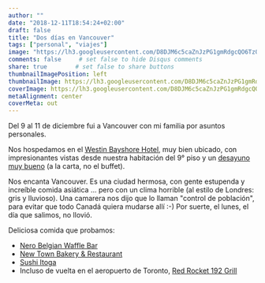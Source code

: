 ```yaml
---
author: ""
date: "2018-12-11T18:54:24+02:00"
draft: false
title: "Dos días en Vancouver"
tags: ["personal", "viajes"]
image: "https://lh3.googleusercontent.com/D8DJM6c5caZnJzPG1gmRdgcQO6TzOa-m3K3gqxLp3lL8oY-YaRDPBIqEhsgh4gWthWuwC1CosEBkOzgk0OQSva9cx0njMvuenjeH2nA5E04oeg683B_lLrfXqwOr6RYe9PkoBDQ7fkw=w1920-h1080"
comments: false     # set false to hide Disqus comments
share: true        # set false to share buttons
thumbnailImagePosition: left
thumbnailImage: https://lh3.googleusercontent.com/D8DJM6c5caZnJzPG1gmRdgcQO6TzOa-m3K3gqxLp3lL8oY-YaRDPBIqEhsgh4gWthWuwC1CosEBkOzgk0OQSva9cx0njMvuenjeH2nA5E04oeg683B_lLrfXqwOr6RYe9PkoBDQ7fkw=w1920-h1080
coverImage: https://lh3.googleusercontent.com/D8DJM6c5caZnJzPG1gmRdgcQO6TzOa-m3K3gqxLp3lL8oY-YaRDPBIqEhsgh4gWthWuwC1CosEBkOzgk0OQSva9cx0njMvuenjeH2nA5E04oeg683B_lLrfXqwOr6RYe9PkoBDQ7fkw=w1920-h1080
metaAlignment: center
coverMeta: out
---
```


Del 9 al 11 de diciembre fui a Vancouver con mi familia por asuntos personales.

<!--more-->

Nos hospedamos en el [Westin Bayshore Hotel](https://www.marriott.com/hotels/travel/yvrwi-the-westin-bayshore-vancouver/), muy bien ubicado, con impresionantes vistas desde nuestra habitación del 9° piso y un [desayuno muy bueno](https://h2restaurant.com/) (a la carta, no el buffet).

Nos encanta Vancouver. Es una ciudad hermosa, con gente estupenda y increíble comida asiática ... pero con un clima horrible (al estilo de Londres: gris y lluvioso). Una camarera nos dijo que lo llaman "control de población", para evitar que todo Canadá quiera mudarse allí :-)
Por suerte, el lunes, el día que salimos, no llovió.

Deliciosa comida que probamos:
- [Nero Belgian Waffle Bar](http://www.nerowafflebar.com/)
- [New Town Bakery & Restaurant](http://newtownbakery.ca/)
- [Sushi Itoga](https://www.itoga.com/)
- Incluso de vuelta en el aeropuerto de Toronto, [Red Rocket 192 Grill](https://www.torontopearson.com/Components/Templates/Retailer.aspx?retailerid=3233#)

<script src="https://cdn.jsdelivr.net/npm/publicalbum@latest/dist/pa-embed-player.min.js" async></script>
<div class="pa-embed-player" style="width:100%; height:480px; display:none;"
  data-link="https://photos.app.goo.gl/DkTMkrUBSH6WFiGG6"
  data-title="48 new photos by Jorge Cortell">
  <img data-src="https://lh3.googleusercontent.com/_G8djbRp75Iby1dzvyNsYmZZU9_-mFl0dgdAu0_0yDFfrp7b84g4fc-SD-wwcIsEEHAbF0jJxTHiQxt0h7SD5tndUwRTJ4wgKtQqwsmuZMWs_qfFGzS3sVpYjxaKMon7JnTvI3s5Pos=w1920-h1080" src="" alt="" />
  <img data-src="https://lh3.googleusercontent.com/JfZnJxDhC5QZWc8nzcENrddDRp2FDSCjcQ5xEQr3z3ZAA_bhzVW2edr2myGrAQ7tewxNL7AtLUod9w9F0OKzO2wFIr2xKcqZ-SpFoU_taC-g-_5HkEkre0zw3Ale8G-69BsO_nnQ8wU=w1920-h1080" src="" alt="" />
  <img data-src="https://lh3.googleusercontent.com/Qd7oA5beYOQUEksq4eiy-BXBGB9O85-62Gaz6O8l3NshtK6SHdJ_7ggdau6navg8gQhjo67LVmaxiJLB6r3Hs5VVTVktSaEDo2xiS5Ht_PVj4wm13HCz81ht1zkSfwjeNEgozHf-JLc=w1920-h1080" src="" alt="" />
  <img data-src="https://lh3.googleusercontent.com/5AO7wGGkTdPiEsbJfiHUaV_QfWUPZXxsGmmlFFx1jfpew3U_c_qMkd14KiiuEVfeEpdEAryZ6HUXqN0SnTbyeIW-7cOaU9fFmU261PfWu5sjlLFVsH4EVzEaUpbIH1coIvOcdHInJB0=w1920-h1080" src="" alt="" />
  <img data-src="https://lh3.googleusercontent.com/sO6F0caI3LfSne6VPZd8hDPDhBYA_FqFTwIfHQ7vZAjFvmj4TRXhTF817JM14dfFMZpkhho8D4bz2WiWuWgq8qkzCYSwggfdYFHblcXuFS308SunefnHirlwPYnqRfZ1EaCXvuiFnKE=w1920-h1080" src="" alt="" />
  <img data-src="https://lh3.googleusercontent.com/eVrIsFqjjBrY9dw_ESL76WFIe3XQuilqaZvFOlKPUELb21clFkxQZHvXtqIVyEJM4YRtTQjGktE06m6WMynAAsdbK68lAO2byKDHG_LpgDf8ORfyCd_5WFDi8KEoWYuBi32p7Se-j8c=w1920-h1080" src="" alt="" />
  <img data-src="https://lh3.googleusercontent.com/9XoZJjPV4rRTVLs4MBfc15iZjxD7xS8j0HKGkwuU4JNWrHKdYXDjQglOdjjcqbJxVQJzLwx-N7cY9wx8ny7TxquKCZ5RPocb5nIcJqgJqvb62W_A0KUCMKt7IgONEoCIHMCkuZm3feg=w1920-h1080" src="" alt="" />
  <img data-src="https://lh3.googleusercontent.com/7qzZhm_4BM970svg57vp6YL-iT4ytszbcVF_yL9o7qlaWA_EBYRwK022LMeMxzi45B7IYYAYT4tGqISGmByi2H5a9hByT0uQR7g-83RdD77_yb1Hscxg8V8MTPsdD6V82jqZH_Mv0rI=w1920-h1080" src="" alt="" />
  <img data-src="https://lh3.googleusercontent.com/aD9eiUKVEhp_z291nqkA978F63VO2QonoiLURPsH-LvNXqg3I_UhxXGkTR7EMIqUM6PNgERvNggFW5QU-ixRRXgU36XIg9CTy0B11S4DQeu5LQWs-hyu9a8j7Zzs5-qSXfJg2zdFy2A=w1920-h1080" src="" alt="" />
  <img data-src="https://lh3.googleusercontent.com/YoJUTl2JZbre0dkuVg_pxDNOYprAIHL3iB6yapfHu9SgPF9YvJDvsdtkr7CyiRHUm5sdTwuYnHPmFCOBIwystS52-v9FHQRMIjozZYYk5ph5T6BoYF73W5WBGuQMf9VE61kR6dP64AE=w1920-h1080" src="" alt="" />
  <img data-src="https://lh3.googleusercontent.com/iepQjkS-93Je3hrpld0ZI04DalhlAoyg4-214C8ljsn33bOY_Oi1sZH06jRlY3ubLF9KxLzdrtmeImMwZhjc2evbBWGbGvLFTNgNK1Mcyw05-bAp50oVQHfurcuCx9Jxx-Wfqt0JWTg=w1920-h1080" src="" alt="" />
  <img data-src="https://lh3.googleusercontent.com/I3EbALhlFfSdMHPRgHLSvNG5Gb3wKmFQBpEIsVvkNuiFDEiYCs4BSAQF5sqOb69xzZjXhjx1kNB7qSun7RDh4PTkv99bFcs8JE_XxDBraA3FEBGgZUk6c2aSzlGES3j5uMflXV7Vy-4=w1920-h1080" src="" alt="" />
  <img data-src="https://lh3.googleusercontent.com/8BYPVZ4IfpGgz4_FNEZZedP98FrMpdkFLUtl5hXjvsW9dg1-uLZ3wCq4sGJlxNahpRx4d7atjUZgy5J0PU1YgpG9cibdnqJMUnDLq5W6tBmtxdvFcvYJXMMEB4n-TYZp-rUfxgJ0I9E=w1920-h1080" src="" alt="" />
  <img data-src="https://lh3.googleusercontent.com/tTa0EBBeY3uMPHYYHtRK1DdVGy2MHakfTuGomVNhYt2vd4bSapiCWuJRBE4uQfx_8gS8JvJskQ3xOlU4U2IdoJ0XWy-Zyo4gq_ZcxjGZCG_PiCfcHY_qhNplA2tyK-Y2k8_swCj6bOY=w1920-h1080" src="" alt="" />
  <img data-src="https://lh3.googleusercontent.com/_fXXnSD37iDf6iMfQ806X9DOEYw66C0a8tQX9F6lgM6NixJu2Mtp6gRWcp8pQdqusF3A66u6RBaUSn8MnjW6TxFogYduxEqMSl-xdLpMBh7Gg9vBjwfJMTP6fVw7zR38KB5PDiG3gPQ=w1920-h1080" src="" alt="" />
  <img data-src="https://lh3.googleusercontent.com/k67Q-8T1Zr3Mh12SINLwZOizQrMjJH4LIqcIilCM9Ixoa0jPsD6dnzvQ2XYFziCE3--_U2GCboEVu3kYd1QZ35X9_a4gB7YVmmxpCVS-JNeRyp8YN7kve03FVe0ofNl3CEnvkQuEbQw=w1920-h1080" src="" alt="" />
  <img data-src="https://lh3.googleusercontent.com/dmrj1mj6QYHZFkyBXDdZZM6GvO4XWkGAf_NDjyxkVLrkj55Qpxi_aEd00Wzh8gyUgJM7zjn6k7YenzcplVown90oeL5iKX4yQiJdqjePFKJ7N5Fd4iWnlgrSsX-MuhwzIjjmb8WyLJE=w1920-h1080" src="" alt="" />
  <img data-src="https://lh3.googleusercontent.com/Ts_ZSfj_9ySKi9hMViRGlVRIS5-rHRUiHJyjoqeYO8Nj-4Vf6P4puCB50npz0LVbyBjk_gg3lkFqEFGd87q0esMvlhMeSpBb49iiTo28bAQpNTLptrhZo7wgrN1n2lHcK2tsZEmzvWo=w1920-h1080" src="" alt="" />
  <img data-src="https://lh3.googleusercontent.com/VrbtFpd9zTnaaDBeFrzv9WK_3CTOxlkdxXl_rrDd77c2b0IgqjHghGH78g62zpWbgHGMnVMmsyPBcNzq45kx83pQqUK_TppvnNlzkKbxE1UI8yg7gqUAhii9dZGaoZnndBh5hqttnRQ=w1920-h1080" src="" alt="" />
  <img data-src="https://lh3.googleusercontent.com/xzHpqQFFfsVLaVtNo80xQc0btycx4xiLaVyFjk181mPV_Cxyz7Fs8QmHs-m5ygBrhEADPB4suUJJfozdK9CL_VSiLalok3MUKEq4jH8CaxmQcflAus4wfW9OglfdLVC-XvC6VwNaAn8=w1920-h1080" src="" alt="" />
  <img data-src="https://lh3.googleusercontent.com/cuxOKxA4QHomMgoEHg0QrtES2mFVxs3rVCjVQP2GQiou5XzVBTVWWnmCDFCVIN3qOXkf5FXHAzvVv6F86_O_6xpdQqky38nbHdHYbI9_qF4uraBZQl00uYiHHLA58Ra2VWnnhISiyhY=w1920-h1080" src="" alt="" />
  <img data-src="https://lh3.googleusercontent.com/CDBa_k0YDe4jDB-dBwB2Ywc0DNI4eDWd4I89NJ3peeu6hfnu2_e-gUFHEbwzxjxilVp2Q5hga2tLGNDGKgwJe2n0o0kY6OJ0Ts8oj55JzOcrm8axnU-2GYBZBGsNuCrtXmbL_fxJfDw=w1920-h1080" src="" alt="" />
  <img data-src="https://lh3.googleusercontent.com/ttTAt_yjdnZRlcQEKk3u4x4qa_1Aa77A3c-LyBDvqu0B-BsIwA9Q0K76DkGtUYG7f8FKkMTBTWGSOdVNxywcOyvKQ8nmRfzcivEtbloplEXvP35iLHvultpA-Ff2cU-XnXiGyj3Umf8=w1920-h1080" src="" alt="" />
  <img data-src="https://lh3.googleusercontent.com/FGV66g_4OMP_mFrAJtIMmIREHOifMyhiONBKPRbHyTyTONBQcJUhS7NGAe4jglh_qj1gYCcLhEO5WzU1o6MZt-JLEKIkreDwZK2XUE5wEFZkBok9TzNpHgmHcdVuyEHRA96eI_OJd7M=w1920-h1080" src="" alt="" />
  <img data-src="https://lh3.googleusercontent.com/t4p0IIn2WSVFdtF32fS3y4tgh6sOvinWSeK6Pj06UlAiGAYMQt2GrhrXA7bxWID4-XL0WooE3cluJvhQ7Inx3dsS_CP7CaFHWrKnkoy4wwUIoZwjLdyrnOI_Y8ZXroNBtRuGz1E8vSQ=w1920-h1080" src="" alt="" />
  <img data-src="https://lh3.googleusercontent.com/XnmlPzRWfTWhslnEymnYUSV3lWqR87JO8znqX7P4CxfDeSvC9xvAQlIyh62oi3adypDcZobxFTCVFMQKmIHXc2p2PMLykGvJP32LlrS_r9qKnLa9gGHKhEQsz7xKBKE74Jury0E53h4=w1920-h1080" src="" alt="" />
  <img data-src="https://lh3.googleusercontent.com/mNL5uuLQe2CTZd23DVFCxoy3CC8Sf0gpDeQL45F-M2MTdLSGUnMzy1g0YNVB5tVMDtXsMw_f7pRlwnW0dBtBNF83FtkogcnNrbE120bjovlwU5RDUpqlbUF-tUYYkDB4zAznjjNRc_c=w1920-h1080" src="" alt="" />
  <img data-src="https://lh3.googleusercontent.com/7bV9e90QR1veNhA2EaV1AkA5At2-wDmd2vEDqa15KVOga5SVMaJQuZObr3xPSy3-CwwUba3u9_AUwm7WD8msDU4PsFbpwLoIvYraOzEs0cgv1TUMqAWRfMcSPIFcVQPzn4cbT8asNh8=w1920-h1080" src="" alt="" />
  <img data-src="https://lh3.googleusercontent.com/Qr557fwaI9EaXe83roT5GHvLx8Bw3Iw0dquTLJXQT-zCDsqw0EUFVV35tNTAlcvWSASRrEWWqMoCrzY0eK7jnk_-CMZRvT6dhEWiUeys2tRVTAvrEDvDD9eEQZIW1_Tfs7DyISBoV-s=w1920-h1080" src="" alt="" />
  <img data-src="https://lh3.googleusercontent.com/oaVOUGePGwW498L1R93IvlkUmAn0On6YeEa4yalodyMOKpM4FmU0geC9wUlzEERJO6wWERpShTn6X2YdGaDr6U314YryVaCnZRrV_ikFW9_DZwPfp6z8TFSokShDe3ZIxD8zs3Y-EUw=w1920-h1080" src="" alt="" />
  <img data-src="https://lh3.googleusercontent.com/5Bcqz7u2b9lEakouvs0JdIuGUx054Fvpxr3oC5_W9rdOlMbGRziFAtwXjjI9bBNr0-XEHpEdLPmVc7Zzmw0fXQCetKhKBrfreOU52gqKyJ_3Ym9sVMrxFQRJj3aaQTmxQPn_3vHfUcU=w1920-h1080" src="" alt="" />
  <img data-src="https://lh3.googleusercontent.com/eM0exEKlqfbsLyFgWQxff83vbm6JiEfDSL5068Q__PmYrirnWoLmjeGiBApL0aueYRR1r4lrHmVOAau2yQ-OvcK1S2z9SeP0j42EuTK8vGwY3-zsghB0TgH0oxYHbBwKJ6zgsjYZPEE=w1920-h1080" src="" alt="" />
  <img data-src="https://lh3.googleusercontent.com/7mFUwp8MkMFR2Nm2YynAIXLnMttzIKXQoXVtfUZOXiMo7ATPmzmjVq6REjGGZAHMvrzPae10Il3EkcNQMC167pSwJ0V4tJtCVu1-rUco39C26WtSAgPU-mmwP73-G_tpWVE8WDF93Jc=w1920-h1080" src="" alt="" />
  <img data-src="https://lh3.googleusercontent.com/RS6jrh94XQWmQDZzSe1XkTpyjBl7w6HWx1PGC-AX3TbOgrXN5wc4_FSZ0Pw_nGTRLpLha_GJW60Dx6ks2-_2Cp5d3WZpGDCJkCrX97nrdlJlGYkQRqnkrZi6Ecl-WQkMdPC1-dVW9Mk=w1920-h1080" src="" alt="" />
  <img data-src="https://lh3.googleusercontent.com/Hx1jL_5vFNl-ST_sEXYJJ0Km332AhMgtjZH8tV5SdoLVBm8kD-h8rVEzI7mgkxk38Xy5DDQJmF0UfXxapY_3_-ugOUyA-WVq8-oMoEEubjKQZ1YJlOlSi-xcH4OVbDfNK-EDb5HuWeg=w1920-h1080" src="" alt="" />
  <img data-src="https://lh3.googleusercontent.com/UgZ6HkYSnzPpVDGMf12nv0w4lLfHNyWBqxEjZgvgp9lBv2tVRcrey9rBEZTdKWRqNtShAR0n8B2qRikPwxFadoXkssdXITvGgodo8IHC3Re2MFQrhrPn0OhJq8DK0N__RTB4nieISNs=w1920-h1080" src="" alt="" />
  <img data-src="https://lh3.googleusercontent.com/ZngaN3wwaLaWdFCGMZPIHx6rI_txTawn3ownmRvSbQA5b5Mvk9tie38fVBej8027nMPct6ybBDtuUDrZyH3qqC949EgU3RunFq3hzvCk-c8u9gBJkdsJm7RnvVWy03EW_bOadwPCaaU=w1920-h1080" src="" alt="" />
  <img data-src="https://lh3.googleusercontent.com/uw8MDmj47CW9HJBcW1lzoMwcB8hIbbxGCzSyN3oHVaNobs_tdUmS8Q6IfKyPYpOAqanLuzlASUFCwqPCyH4FHY0A5cihy42ybFrD5RggXeFKsBPXoKUa0_pYdMOlVf0Z9QlQM36X9PY=w1920-h1080" src="" alt="" />
  <img data-src="https://lh3.googleusercontent.com/PfRuGX3R80KFOirXDCbWE2lDYzTJq7vXJNaXyw88ftvi-7f2Y3i9wwCe8JzGjcVdsIwWyi80q94JMmMIdnES9AJ6GVHW3wSf7YAaAgngz6UQSVNwFJPfF-QyTlItZPCIRD40VGOCHlU=w1920-h1080" src="" alt="" />
  <img data-src="https://lh3.googleusercontent.com/WdxtGg8LtZmuY-qo7emMN5ZnK26gC1HTG19SaE6QSfJmAjgmKgmVwIECpPK5cOnOHJOppJCPYOldmEsMc6MIyxCTAAh4I9QLksUte_9FLdF5RQGCgRpApIQKW8AYGQKfz7rMivdJbcQ=w1920-h1080" src="" alt="" />
  <img data-src="https://lh3.googleusercontent.com/vHJ0iZumxO3_iFSz6tWmV1YPbQxraIFe8Y1vVeT6TTX98PHOyOHI2973XKu0BeZtJfI4WAHVnDi31fhKCpLMNz8hxNN6IgdAqBJulLC_4b2nghCEKoFw3aIYOUho-xxbLf6O8FfpDqc=w1920-h1080" src="" alt="" />
  <img data-src="https://lh3.googleusercontent.com/82zRExUqfLFeBnUCx234jGwktx_NeYnQdFURtRYB_MD0-r-k5QGef2cxm8y1au_NfjoodIzphYPFjbrb6PIaBnV2mrxbtAKPNVERjZUZ1yIDWGz_a4nCkss169j-k1MOqwlcamW8Lj4=w1920-h1080" src="" alt="" />
  <img data-src="https://lh3.googleusercontent.com/G7bkeEb73tEnxdhwnygH064TUAepNgRqAqNiZGT87ayBcSg1aPU9JjzX19h2wjeUADRUD2-6_ahFPZ1MP8aPPBjvOzQUf7RWq1rAuM9_YSlCJDhZKOYqdq_Ha7oDr1MPPXIX7TDWt50=w1920-h1080" src="" alt="" />
  <img data-src="https://lh3.googleusercontent.com/3fb0xHtdVrZ2GSsSQSR0nT5vuNtsSl-xsoxWl1jmZoUB44oDLmcNRx40NFVhKx-ns0zRDJSsyWlyYcewcNkhxq-JtOj1AA2spphDOaBGn_m7CWYqoip2LjF8M-VutKCOmDtqspusy70=w1920-h1080" src="" alt="" />
  <img data-src="https://lh3.googleusercontent.com/5vGNDqEuYYmV3urw0BmXyxPxdHFOvvoZtM9FW42CPsdZT7raIdr7CddKDritCOXc1hWL-Y8Ew_4SG85pibqCYBN7ONbU_kzK3sQEkpjdmgytE00RmnA4dY8GIBQSixFNSEgYl_2bt0A=w1920-h1080" src="" alt="" />
  <img data-src="https://lh3.googleusercontent.com/AzVCHhOIoabelLNXHuEHPxFOF-0XL67_TIeWMNfmkFk77pPz80ol-6eAybpSTfmtZQWhdBDjv1eLWqJKbOUclz2I8-eGCf7L4t4XmpfyEAlkdiV40PdRLwEwdvMMoxbfDmdEoHBGi-c=w1920-h1080" src="" alt="" />
  <img data-src="https://lh3.googleusercontent.com/6eaMUgEMeqihZyPLEmNi7qUoUOv2vcjqoXIYa0gziWDjUaFQRJRuQ4JaWyPQKiBAZsgwUINkiHpLdPxAklIvaMVjMLJcXDKLhMwO6kXSLfm_a83pXdCPnnq0zu0eTDt2Q6TcQkMJKIc=w1920-h1080" src="" alt="" />
  <img data-src="https://lh3.googleusercontent.com/ahupf_64qsAu7D1WhjaDA9RgpSrDp60zr7o51Nxwaegl9dUrvl9NB9jtshGH7qqRIu1dDCCkvP_6FUdd73roh96bfpyNg3m26kpW4HIkhOf58-ti8zcOiaic0M8CJyBeFT8hgsH7o1Y=w1920-h1080" src="" alt="" />
</div>
